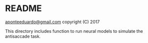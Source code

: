 # README

aponteeduardo@gmail.com
copyright (C) 2017

This directory includes function to run neural models to simulate the 
antisaccade task.


